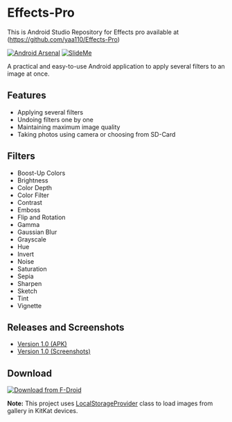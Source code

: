 Effects-Pro
===========

This is Android Studio Repository for Effects pro available at (https://github.com/yaa110/Effects-Pro)

[![Android Arsenal](https://img.shields.io/badge/Effects--Pro-Android%20Arsenal-green.svg)](https://android-arsenal.com/details/3/1299) [![SlideMe](https://img.shields.io/badge/Effects--Pro-SlideMe-green.svg)](http://slideme.org/application/effects-pro)

A practical and easy-to-use Android application to apply several filters to an image at once.

## Features
* Applying several filters
* Undoing filters one by one
* Maintaining maximum image quality
* Taking photos using camera or choosing from SD-Card

## Filters
* Boost-Up Colors
* Brightness
* Color Depth
* Color Filter
* Contrast
* Emboss
* Flip and Rotation
* Gamma
* Gaussian Blur
* Grayscale
* Hue
* Invert
* Noise
* Saturation
* Sepia
* Sharpen
* Sketch
* Tint
* Vignette

## Releases and Screenshots
* [Version 1.0 (APK)](https://github.com/yaa110/Effects-Pro/releases)
* [Version 1.0 (Screenshots)](https://github.com/yaa110/Effects-Pro/issues/1)

## Download
[![Download from F-Droid](https://camo.githubusercontent.com/7df0eafa4433fa4919a56f87c3d99cf81b68d01c/68747470733a2f2f662d64726f69642e6f72672f77696b692f696d616765732f632f63342f462d44726f69642d627574746f6e5f617661696c61626c652d6f6e2e706e67 "Download from F-Droid")](https://f-droid.org/repository/browse/?fdid=org.appsroid.fxpro)

**Note:** This project uses [LocalStorageProvider](https://github.com/iPaulPro/aFileChooser/blob/master/aFileChooser/src/com/ianhanniballake/localstorage/LocalStorageProvider.java) class to load images from gallery in KitKat devices.
